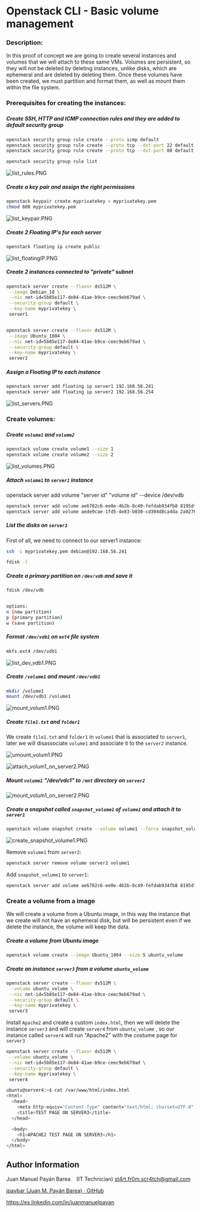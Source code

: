 # Openstack CLI - Basic volume management

### 

### Description:

In this proof of concept we are going to create several instances and volumes that we will attach to these same VMs. Volumes are persistent, so they will not be deleted by deleting instances, unlike disks, which are ephemeral and are deleted by deleting them.
Once these volumes have been created, we must partition and format them, as well as mount them within the file system.

### Prerequisites for creating the instances:

### 

##### Create SSH, HTTP and ICMP connection rules and they are added to default security group

```bash
openstack security group rule create --proto icmp default
openstack security group rule create --proto tcp --dst-port 22 default
openstack security group rule create --proto tcp --dst-port 80 default
```

```bash
openstack security group rule list
```

![list_rules.PNG](https://github.com/jpaybar/OpenStack/blob/main/Openstack%20CLI%20-%20Basic%20volume%20management/images/list_rules.PNG)

##### Create a key pair and assign the right permissions

```bash
openstack keypair create myprivatekey > myprivatekey.pem
chmod 600 myprivatekey.pem
```

![list_keypair.PNG](https://github.com/jpaybar/OpenStack/blob/main/Openstack%20CLI%20-%20Basic%20volume%20management/images/list_keypair.PNG)

##### Create 2 Floating IP's for each server

```bash
openstack floating ip create public
```

![list_floatingIP.PNG](https://github.com/jpaybar/OpenStack/blob/main/Openstack%20CLI%20-%20Basic%20volume%20management/images/list_floatingIP.PNG)

##### Create 2 instances connected to "private" subnet

```bash
openstack server create --flavor ds512M \
 --image Debian_10 \
 --nic net-id=5b85e117-de84-41ae-b9ce-ceec9eb679ad \
 --security-group default \
 --key-name myprivatekey \
 server1 


openstack server create --flavor ds512M \
 --image Ubuntu_1804 \
 --nic net-id=5b85e117-de84-41ae-b9ce-ceec9eb679ad \
 --security-group default \
 --key-name myprivatekey \
 server2
```

##### Assign a Floating IP to each instance

```bash
openstack server add floating ip server1 192.168.56.241
openstack server add floating ip server2 192.168.56.254
```

![list_servers.PNG](https://github.com/jpaybar/OpenStack/blob/main/Openstack%20CLI%20-%20Basic%20volume%20management/images/list_servers.PNG)
### 

### Create volumes:

### 

##### Create `volume1` and `volume2`

```bash
openstack volume create volume1 --size 1
openstack volume create volume2 --size 2
```

![list_volumes.PNG](https://github.com/jpaybar/OpenStack/blob/main/Openstack%20CLI%20-%20Basic%20volume%20management/images/list_volumes.PNG)

##### Attach `volume1` to `server1` instance

openstack server add volume "server id" "volume id" --device /dev/vdb

```bash
openstack server add volume ae6782c6-ee0e-4b2b-8c49-fefdab934fb8 8195df5a-05de-4e45-ab8a-a22af3cce8c1 --device /dev/vdb
openstack server add volume aede9cae-1fd5-4e83-b030-cd304d8ca4da 2a02765d-8d9e-4620-8fed-afece93379e7 --device /dev/vdb
```

##### List the disks on `server1`

First of all, we need to connect to our server1 instance:

```bash
ssh -i myprivatekey.pem debian@192.168.56.241
```

```bash
fdisk -l
```

##### Create a primary partition on `/dev/vdb` and save it

```bash
fdisk /dev/vdb


options:
n (new partition)
p (primary partition)
w (save partition)
```

##### Format `/dev/vdb1` on `ext4` file system

```bash
mkfs.ext4 /dev/vdb1
```

![list_dev_vdb1.PNG](https://github.com/jpaybar/OpenStack/blob/main/Openstack%20CLI%20-%20Basic%20volume%20management/images/list_dev_vdb1.PNG)

##### Create `/volume1` and mount `/dev/vdb1`

```bash
mkdir /volume1
mount /dev/vdb1 /volume1
```

![mount_volum1.PNG](https://github.com/jpaybar/OpenStack/blob/main/Openstack%20CLI%20-%20Basic%20volume%20management/images/mount_volum1.PNG)

##### Create `file1.txt` and `folder1`

We create `file1.txt` and `folder1` in `volume1` that is associated to `server1`, later we will disassociate `volume1` and associate it to the `server2` instance.

![umount_volum1.PNG](https://github.com/jpaybar/OpenStack/blob/main/Openstack%20CLI%20-%20Basic%20volume%20management/images/umount_volum1.PNG)

![attach_volum1_on_server2.PNG](https://github.com/jpaybar/OpenStack/blob/main/Openstack%20CLI%20-%20Basic%20volume%20management/images/attach_volum1_on_server2.PNG)

##### Mount `volume1` "/dev/vdc1" to `/mnt` directory on `server2`

![mount_volum1_on_server2.PNG](https://github.com/jpaybar/OpenStack/blob/main/Openstack%20CLI%20-%20Basic%20volume%20management/images/mount_volum1_on_server2.PNG)

##### Create a snapshot called `snapshot_volume1` of `volume1` and attach it to `server1`

```bash
openstack volume snapshot create --volume volume1 --force snapshot_volume1
```

![create_snapshot_volume1.PNG](https://github.com/jpaybar/OpenStack/blob/main/Openstack%20CLI%20-%20Basic%20volume%20management/images/create_snapshot_volume1.PNG)

Remove `volume1` from `server2`:

```bash
openstack server remove volume server2 volume1
```

Add `snapshot_volume1` to `server1`:

```bash
openstack server add volume ae6782c6-ee0e-4b2b-8c49-fefdab934fb8 8195df5a-05de-4e45-ab8a-a22af3cce8c1 --device /dev/vdb
```

### 

### Create a volume from a image

We will create a volume from a Ubuntu image, in this way the instance that we create will not have an ephemeral disk, but will be persistent even if we delete the instance, the volume will keep the data.

##### Create a volume from Ubuntu image

```bash
openstack volume create --image Ubuntu_1804 --size 5 ubuntu_volume
```

##### Create an instance `server3` from a volume `ubuntu_volume`

```bash
openstack server create --flavor ds512M \
 --volume ubuntu_volume \
 --nic net-id=5b85e117-de84-41ae-b9ce-ceec9eb679ad \
 --security-group default \
 --key-name myprivatekey \
 server3
```

Install `Apache2` and create a custom `index.html`, then we will delete the instance `server3` and will create `server4` from `ubuntu_volume` , so our instance called `server4` will run "Apache2" with the costume page for `server3` 

```bash
openstack server create --flavor ds512M \
 --volume ubuntu_volume \
 --nic net-id=5b85e117-de84-41ae-b9ce-ceec9eb679ad \
 --security-group default \
 --key-name myprivatekey \
 server4
```

```bash
ubuntu@server4:~$ cat /var/www/html/index.html
<html>
  <head>
    <meta http-equiv="Content-Type" content="text/html; charset=UTF-8" />
    <title>TEST PAGE ON SERVER3</title>
  </head>

  <body>
    <h1>APACHE2 TEST PAGE ON SERVER3</h1>
  </body>
</html>
```

Author Information
------------------

Juan Manuel Payán Barea    (IT Technician)   [st4rt.fr0m.scr4tch@gmail.com](mailto:st4rt.fr0m.scr4tch@gmail.com)

[jpaybar (Juan M. Payán Barea) · GitHub](https://github.com/jpaybar)

https://es.linkedin.com/in/juanmanuelpayan
